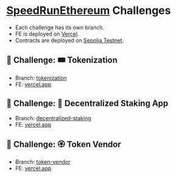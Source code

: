 # [SpeedRunEthereum](https://speedrunethereum.com/) Challenges

- Each challenge has its own branch.
- FE is deployed on [Vercel](https://vercel.com/).
- Contracts are deployed on [Sepolia Testnet](https://sepolia.etherscan.io/).

## 🚩 Challenge: 🎟 Tokenization
- Branch: [tokenization](https://github.com/olibejak/se-challenges/tree/tokenization)
- FE: [vercel.app](https://tokenization-olibejak.vercel.app/)

## 🚩 Challenge: 🔏 Decentralized Staking App
- Branch: [decentralized-staking](https://github.com/olibejak/se-challenges/tree/decentralized-staking)</br>
- FE: [vercel.app](https://decentralized-staking-olibejak.vercel.app/)

## 🚩 Challenge: 🏵 Token Vendor
- Branch: [token-vendor](https://github.com/olibejak/se-challenges/tree/token-vendor)</br>
- FE: [vercel.app](https://token-vendor-olibejak.vercel.app/)
